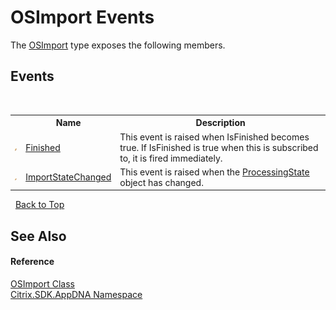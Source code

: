 # OSImport Events
 

The <a href="T_Citrix_SDK_AppDNA_OSImport">OSImport</a> type exposes the following members.


## Events
&nbsp;<table><tr><th></th><th>Name</th><th>Description</th></tr><tr><td>![Public event](media/pubevent.gif "Public event")</td><td><a href="E_Citrix_SDK_AppDNA_OSImport_Finished">Finished</a></td><td>
This event is raised when IsFinished becomes true. If IsFinished is true when this is subscribed to, it is fired immediately.</td></tr><tr><td>![Public event](media/pubevent.gif "Public event")</td><td><a href="E_Citrix_SDK_AppDNA_OSImport_ImportStateChanged">ImportStateChanged</a></td><td>
This event is raised when the <a href="P_Citrix_SDK_AppDNA_OSImport_ProcessingState">ProcessingState</a> object has changed.</td></tr></table>&nbsp;
<a href="#osimport-events">Back to Top</a>

## See Also


#### Reference
<a href="T_Citrix_SDK_AppDNA_OSImport">OSImport Class</a><br /><a href="N_Citrix_SDK_AppDNA">Citrix.SDK.AppDNA Namespace</a><br />
